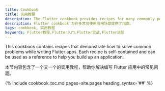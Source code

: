 ```yaml
---
title: Cookbook
title: 实用教程
description: The Flutter cookbook provides recipes for many commonly performed tasks.
description: Flutter cookbook 为许多常见使用应用场景提供了指南。
tags: cookbook, 实用教程
keywords: Flutter教程,Flutter入门,Flutter实战,Flutter进阶
---
```


This cookbook contains recipes that demonstrate how to solve
common problems while writing Flutter apps.
Each recipe is self-contained and can be used as a
reference to help you build up an application.

本节内容包含了一个又一个的实用教程，帮助你解决编写 Flutter 应用中的常见问题。

{% include cookbook_toc.md pages=site.pages heading_syntax='##' %}
